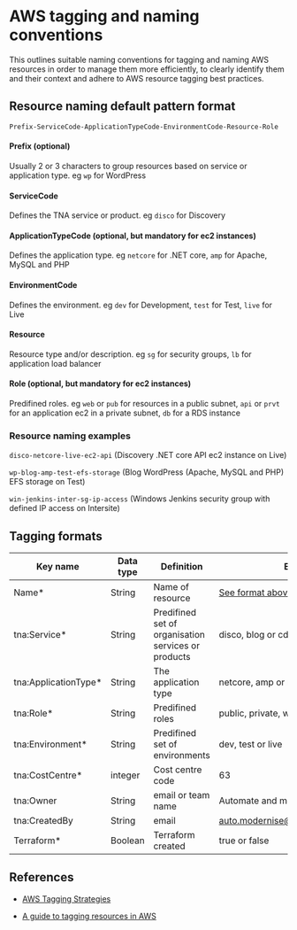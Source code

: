 # AWS tagging and naming conventions

This outlines suitable naming conventions for tagging and naming AWS resources in order to manage them more efficiently, to clearly identify them and their context and adhere to AWS resource tagging best practices.

## Resource naming default pattern format

`Prefix-ServiceCode-ApplicationTypeCode-EnvironmentCode-Resource-Role`

#### Prefix (optional)

Usually 2 or 3 characters to group resources based on service or application type. eg `wp` for WordPress

#### ServiceCode

Defines the TNA service or product. eg `disco` for Discovery

#### ApplicationTypeCode (optional, but mandatory for ec2 instances)

Defines the application type. eg `netcore` for .NET core, `amp` for Apache, MySQL and PHP

#### EnvironmentCode

Defines the environment. eg `dev` for Development, `test` for Test, `live` for Live

#### Resource

Resource type and/or description. eg `sg` for security groups, `lb` for application load balancer

#### Role (optional, but mandatory for ec2 instances)

Predifined roles. eg `web` or `pub` for resources in a public subnet, `api` or `prvt` for an application ec2 in a private subnet, `db` for a RDS instance

### Resource naming examples

`disco-netcore-live-ec2-api` (Discovery .NET core API ec2 instance on Live)

`wp-blog-amp-test-efs-storage` (Blog WordPress (Apache, MySQL and PHP) EFS storage on Test)

`win-jenkins-inter-sg-ip-access` (Windows Jenkins security group with defined IP access on Intersite)

## Tagging formats

| Key name | Data type | Definition | Examples |
| ------------- | ------------- | ------------- | ------------- |
| Name* | String | Name of resource  | [See format above](#resource-naming-default-pattern-format)  |
| tna:Service*   | String  | Predifined set of organisation services or products   | disco, blog or cdn  |
| tna:ApplicationType*   | String  | The application type   | netcore, amp or nodejs  |
| tna:Role*   | String  | Predifined roles   | public, private, web, api or db  |
| tna:Environment*   | String  | Predifined set of environments   | dev, test or live  |
| tna:CostCentre*   | integer | Cost centre code   | 63  |
| tna:Owner   | String  | email or team name  | Automate and modernise  |
| tna:CreatedBy   | String  | email   | auto.modernise@nationalarchives.gov.uk  |
| Terraform*   | Boolean  | Terraform created   | true or false  |

## References

* [AWS Tagging Strategies](https://aws.amazon.com/answers/account-management/aws-tagging-strategies/)

* [A guide to tagging resources in AWS](https://medium.com/stax-blog/a-guide-to-tagging-resources-in-aws-8f4311afeb46)


